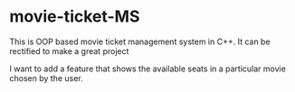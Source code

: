 # movie-ticket-MS
This is OOP based movie ticket management system in C++.
It can be rectified to make a great project

I want to add a feature that shows the available seats in a particular movie chosen by the user.  
